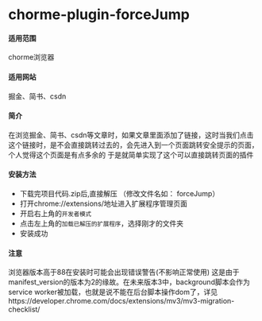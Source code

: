 # chorme-plugin-forceJump
#### 适用范围
chorme浏览器
#### 适用网站
掘金、简书、csdn
#### 简介
在浏览掘金、简书、csdn等文章时，如果文章里面添加了链接，这时当我们点击这个链接时，是不会直接跳转过去的，会先进入到一个页面跳转安全提示的页面，个人觉得这个页面是有点多余的
于是就简单实现了这个可以直接跳转页面的插件
#### 安装方法
- 下载完项目代码.zip后,直接解压 （修改文件名如： forceJump）
- 打开chrome://extensions/地址进入扩展程序管理页面
- 开启右上角的`开发者模式`
- 点击左上角的`加载已解压的扩展程序`，选择刚才的文件夹
- 安装成功

#### 注意
浏览器版本高于88在安装时可能会出现错误警告(不影响正常使用)
这是由于manifest_version的版本为2的缘故。在未来版本3中，background脚本会作为service worker被加载，也就是说不能在后台脚本操作dom了，详见https://developer.chrome.com/docs/extensions/mv3/mv3-migration-checklist/
